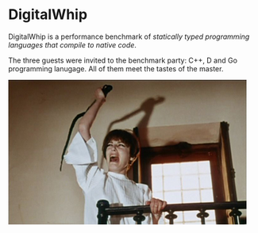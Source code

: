 DigitalWhip
===========

DigitalWhip is a performance benchmark of _statically typed programming languages that compile to native code_.

The three guests were invited to the benchmark party: C++, D and Go programming lanugage.
All of them meet the tastes of the master.

![Screenshot](https://github.com/artemalive/DigitalWhip/raw/master/whip.jpg)



